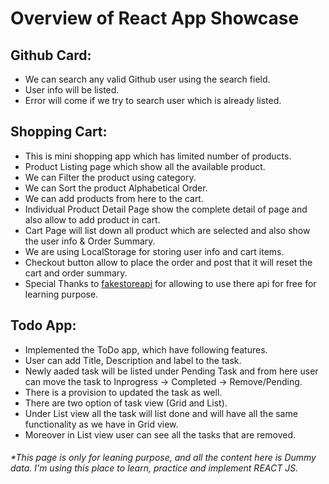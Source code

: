 # Overview of React App Showcase
## Github Card:
- We can search any valid Github user using the search field.
- User info will be listed.
- Error will come if we try to search user which is already listed.

## Shopping Cart:
- This is mini shopping app which has limited number of products.
- Product Listing page which show all the available product.
- We can Filter the product using category.
- We can Sort the product Alphabetical Order.
- We can add products from here to the cart.
- Individual Product Detail Page show the complete detail of page and also allow to add product in cart.
- Cart Page will list down all product which are selected and also show the user info & Order Summary.
- We are using LocalStorage for storing user info and cart items.
- Checkout button allow to place the order and post that it will reset the cart and order summary.
- Special Thanks to [fakestoreapi](https://fakestoreapi.com/) for allowing to use there api for free for learning purpose.

## Todo App:
- Implemented the ToDo app, which have following features.
- User can add Title, Description and label to the task.
- Newly aaded task will be listed under Pending Task and from here user can move the task to Inprogress -> Completed -> Remove/Pending.
- There is a provision to updated the task as well.
- There are two option of task view (Grid and List).
- Under List view all the task will list done and will have all the same functionality as we have in Grid view.
- Moreover in List view user can see all the tasks that are removed.

###### *This page is only for leaning purpose, and all the content here is Dummy data. I'm using this place to learn, practice and implement REACT JS.